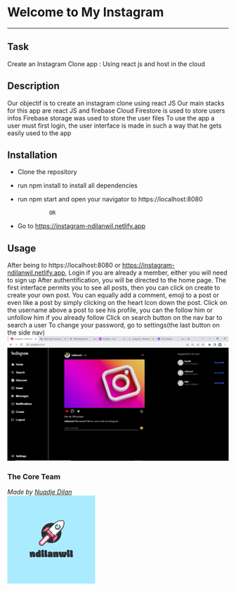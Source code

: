 # Welcome to My Instagram
***

## Task
Create an Instagram Clone app : Using react js and host in the cloud
## Description
Our objectif is to create an instagram clone using react JS
Our main stacks for this app are react JS and firebase
Cloud Firestore is used to store users infos
Firebase storage was used to store the user files
To use the app a user must first login, the user interface is made in such a way that he gets easily used to the app

## Installation
- Clone the repository
- run npm install to install all dependencies
- run npm start and open your navigator to https://localhost:8080

                OR

- Go to https://instagram-ndilanwil.netlify.app

## Usage
After being to https://localhost:8080 or https://instagram-ndilanwil.netlify.app, Login if you are already a member, either you will need to sign up
After authentification, you will be directed to the home page. The first interface permits you to see all posts, then you can click on create to create your own post. You can equally add a comment, emoji to a post or even like a post by simply clicking on the heart Icon down the post.
Click on the username above a post to see his profile, you can the follow him or unfollow him if you already follow
Click on search button on the nav bar to search a user
To change your password, go to settings(the last button on the side nav)
<img alt='ndilanwil' src='./src/images/home.png'>

### The Core Team


<span><i>Made by <a href='https://www.linkedin.com/in/nuadje-todjo-dilan-wilfred-80b50b220/'>Nuadje Dilan</a></i></span>
<br>
<span><img alt='ndilanwil' src='./src/images/4.png'></span>
